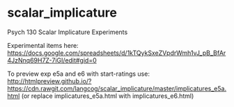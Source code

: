 # scalar_implicature
Psych 130 Scalar Implicature Experiments

Experimental items here:
https://docs.google.com/spreadsheets/d/1kTQykSxeZVpdrWmh1vJ_pB_BfAr4JzNnq69H7Z-7iGI/edit#gid=0

To preview exp e5a and e6 with start-ratings use:
http://htmlpreview.github.io/?https://cdn.rawgit.com/langcog/scalar_implicature/master/implicatures_e5a.html
(or replace implicatures_e5a.html with implicatures_e6.html)
